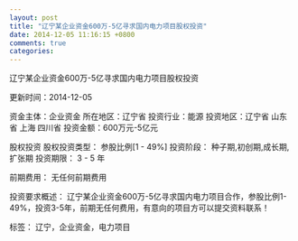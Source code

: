 ```yaml
---
layout: post
title: "辽宁某企业资金600万-5亿寻求国内电力项目股权投资"
date: 2014-12-05 11:16:15 +0800
comments: true
categories: 
---
```

辽宁某企业资金600万-5亿寻求国内电力项目股权投资



更新时间：2014-12-05

资金主体：企业资金
所在地区：辽宁省
投资行业：能源
投资地区：辽宁省 山东省 上海 四川省
投资金额：600万元-5亿元

股权投资
股权投资类型：
                            参股比例[1 - 49%] 
                                                                                投资阶段：
                            种子期,初创期,成长期,扩张期 
                                                                                                                                        投资期限：
                            3 - 5 年

前期费用：
无任何前期费用

投资要求概述：
辽宁某企业资金600万-5亿寻求国内电力项目合作，参股比例1-49%，投资3-5年，前期无任何费用，有意向的项目方可以提交资料联系！

标签：
辽宁，企业资金，电力项目

